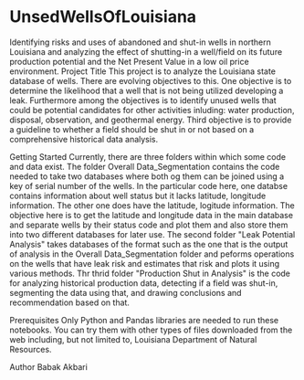 # UnsedWellsOfLouisiana
 Identifying risks and uses of abandoned and shut-in wells in northern Louisiana and analyzing the effect of shutting-in a well/field on its future production potential and the Net Present Value in a low oil price environment.
Project Title
This project is to analyze the Louisiana state database of wells. There are evolving objectives to this. One objective is to determine the likelihood that a well that is not being utilized developing a leak. Furthermore among the objectives is to identify unused wells that could be potential candidates for other activities inluding: water production, disposal, observation, and geothermal energy. Third objective is to provide a guideline to whether a field should be shut in or not based on a comprehensive historical data analysis.

Getting Started
Currently, there are three folders within which some code and data exist. The folder Overall Data_Segmentation contains the code needed to take two databases where both og them can be joined using a key of serial number of the wells. In the particular code here, one databse contains information about well status but it lacks latitude, longitude information. The other one does have the latitude, logitude information. The objective here is to get the latitude and longitude data in the main database and separate wells by their status code and plot them and also store them into two different databases for later use. The second folder "Leak Potential Analysis" takes databases of the format such as the one that is the output of analysis in the Overall Data_Segmentation folder and peforms operations on the wells that have leak risk and estimates that risk and plots it using various methods. Thr thrid folder "Production Shut in Analysis" is the code for analyzing historical production data, detecting if a field was shut-in, segmenting the data using that, and drawing conclusions and recommendation based on that.

Prerequisites
Only Python and Pandas libraries are needed to run these notebooks. You can try them with other types of files downloaded from the web including, but not limited to, Louisiana Department of Natural Resources.




Author
Babak Akbari


